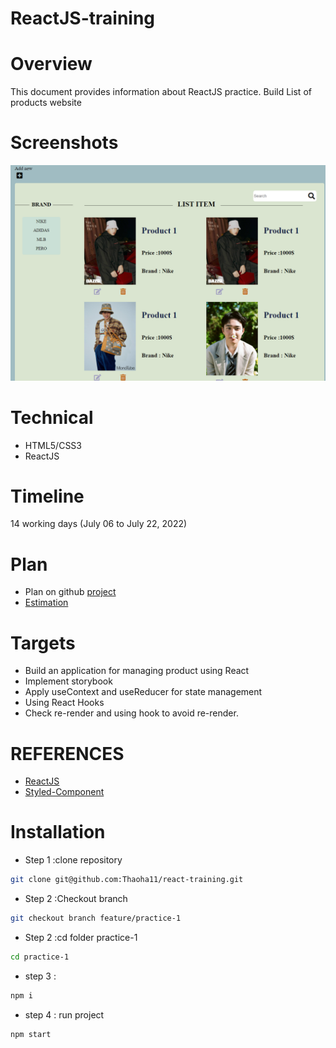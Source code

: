 # ReactJS-training

# Overview

This document provides information about ReactJS practice. Build List of products website

# Screenshots

![Screenshot](./src/assets/images/image.png)

# Technical

- HTML5/CSS3
- ReactJS

# Timeline

14 working days (July 06 to July 22, 2022)

# Plan

- Plan on github [project](https://github.com/Thaoha11/react-training/projects/1)
- [Estimation](https://docs.google.com/document/d/1ADjTg72i9YvovtZ6MptBo0t1jYReN2OR/edit?usp=sharing&ouid=101599634004198816561&rtpof=true&sd=true)

# Targets

- Build an application for managing product using React
- Implement storybook
- Apply useContext and useReducer for state management
- Using React Hooks
- Check re-render and using hook to avoid re-render.

# REFERENCES

- [ReactJS](https://reactjs.org/docs/thinking-in-react.html)
- [Styled-Component](https://styled-components.com/docs)

# Installation

- Step 1 :clone repository

```bash
git clone git@github.com:Thaoha11/react-training.git
```

- Step 2 :Checkout branch

```bash
git checkout branch feature/practice-1
```

- Step 2 :cd folder practice-1

```bash
cd practice-1
```

- step 3 :

```bash
npm i
```

- step 4 : run project

```bash
npm start
```
